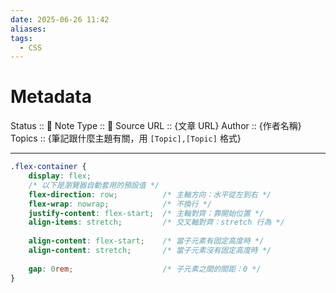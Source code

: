```yaml
---
date: 2025-06-26 11:42
aliases: 
tags:
  - CSS
---
```

# Metadata
Status :: 🌱
Note Type :: 📰
Source URL :: {文章 URL}
Author :: {作者名稱}
Topics :: {筆記跟什麼主題有關，用 `[Topic],[Topic]` 格式}

---

```css
.flex-container {
    display: flex;    
    /* 以下是瀏覽器自動套用的預設值 */
    flex-direction: row;          /* 主軸方向：水平從左到右 */
    flex-wrap: nowrap;            /* 不換行 */
    justify-content: flex-start;  /* 主軸對齊：靠開始位置 */
    align-items: stretch;         /* 交叉軸對齊：stretch 行為 */
    
    align-content: flex-start;    /* 當子元素有固定高度時 */
    align-content: stretch;       /* 當子元素沒有固定高度時 */
    
    gap: 0rem;                    /* 子元素之間的間距：0 */
}
```